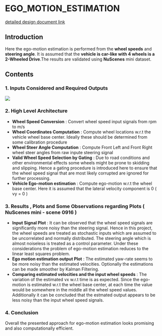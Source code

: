 # EGO_MOTION_ESTIMATION
[detailed design document link](https://github.com/UditBhaskar19/EGO_MOTION_ESTIMATION/blob/main/1_egomotion_wheel_speed/1_ego_motion_from_wheel_speed.pdf)


## Introduction
Here the ego-motion estimation is performed from the **wheel speeds** and **steering angle**. It is assumed that the **vehicle is car-like with 4 wheels is a 2-Wheeled Drive**.The results are validated using **NuScenes** mini dataset.


## Contents
### 1. Inputs Considered and Required Outputs
![](https://github.com/UditBhaskar19/EGO_MOTION_ESTIMATION/blob/main/1_egomotion_wheel_speed/readme_artifacts/12_inputs_ootputs.PNG)
### 2. High Level Architecture
   - **Wheel Speed Conversion** : Convert wheel speed input signals from rpm to m/s
   - **Wheel Coordinates Computation** : Compute wheel locations w.r.t the vehicle wheel base center. Ideally these should be determined from some calibration procedure
   - **Wheel Steer Angle Computation** : Compute Front Left and Front Right wheel steer angles from raw inpute steering signal
   - **Valid Wheel Speed Selection by Gating** : Due to road conditions and other environmental effects some wheels might be prone to skidding and slipping. Hence a gating procedure is introduced here to ensure that the wheel speed signal that are most likely corrupted are ignored for further processing. 
   - **Vehicle Ego-motion estimation** : Compute ego-motion w.r.t the wheel base center. Here it is assumed that the lateral velocity component is 0 ( vy = 0 )
### 3. Results , Plots and Some Observations regarding Plots ( NuScenes mini - scene 0916 )
   - **Input Signal Plot** : It can be observed that the wheel speed signals are significantly more noisy than the steering signal. Hence in this project, the wheel speeds are treated as stochastic inputs which are assumed to be uncorrelated and normally distributed. The steering angle which is almost noiseless is treated as a control parameter. Under these considerations the problem of ego-motion estimation reduces to the linear least squares problem.
   - **Ego motion estimation output Plot** : The estimated yaw-rate seems to be more noisy than the estimated velocities. Optionally the estimations can be made smoother by Kalman Filtering. 
   - **Comparing estimated velocities and the input wheel speeds** : The variation of the estimated vx w.r.t time is as expected. Since the ego-motion is estimated w.r.t the wheel base center, at each time the value would be somewhere in the middle all the wheel speed values. Additionally it can be concluded that the estmated output appears to be less noisy than the input wheel speed signals. 
### 4. Conclusion
Overall the presented approach for ego-motion estimation looks promising and also computationally efficient.
